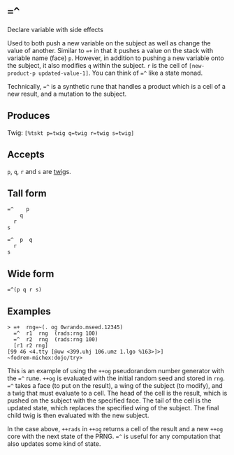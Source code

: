 `=^`
====

Declare variable with side effects

Used to both push a new variable on the subject as well as change
the value of another.  Similar to `=+` in that it pushes a value
on the stack with variable name (face) `p`. However, in addition
to pushing a new variable onto the subject, it also modifies `q`
within the subject.  `r` is the cell of `[new-product-p
updated-value-1]`. You can think of `=^` like a state monad. 

Technically, `=^` is a synthetic rune that handles a product
which is a cell of a new result, and a mutation to the subject.

Produces
--------

Twig: `[%tskt p=twig q=twig r=twig s=twig]`

Accepts
-------

`p`, `q`, `r` and `s` are [twig]()s.

Tall form
---------

    =^    p 
        q
      r
    s

    =^  p  q
      r
    s

Wide form
---------

    =^(p q r s)

Examples
--------

    > =+  rng=~(. og 0wrando.mseed.12345)
      =^  r1  rng  (rads:rng 100)
      =^  r2  rng  (rads:rng 100)
      [r1 r2 rng]
    [99 46 <4.tty [@uw <399.uhj 106.umz 1.lgo %163>]>]
    ~fodrem-michex:dojo/try>

This is an example of using the `++og` pseudorandom number generator
with the `=^` rune. `++og` is evaluated with the initial random seed and
stored in `rng`. `=^` takes a face (to put on the result), a wing of the
subject (to modify), and a twig that must evaluate to a cell. The head
of the cell is the result, which is pushed on the subject with the
specified face. The tail of the cell is the updated state, which
replaces the specified wing of the subject. The final child twig is then
evaluated with the new subject.

In the case above, `++rads` in `++og` returns a cell of the result and a
new `++og` core with the next state of the PRNG. `=^` is useful for any
computation that also updates some kind of state.
